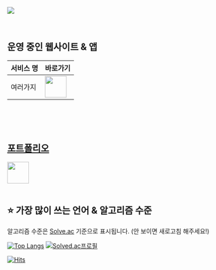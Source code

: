 <a href="https://somnwal.tistory.com/" target="_blank"><img src="https://img.shields.io/badge/블로그-000000?style=flat-square&logo=Tistory&logoColor=white"/></a>


<br/>
<h2>운영 중인 웹사이트 & 앱</h2>

| 서비스 명     | 바로가기                                                                              |
| -------------|:------------------------------------------------------------------------------------ |
| 여러가지      | <a href="https://yeoreogaji.kr" target="_blank"><img src="https://github.com/somnwal/somnwal/blob/main/yeoreogaji_logo.png?raw=true" width="50px" /></a>   |

<br/>
<br/>
<br/>

<h2><a href="https://somnwal.notion.site/3c665d5f2f0d419bb92b0f975066aa61" target="_blank">포트폴리오</a></h2>
<a href="https://somnwal.notion.site/3c665d5f2f0d419bb92b0f975066aa61" target="_blank">
  <img src="https://github.com/somnwal/somnwal/blob/main/Notion_app_logo.png?raw=true" width="50px" />
</a>

<br/>
<br/>


## ⭐ 가장 많이 쓰는 언어 & 알고리즘 수준
알고리즘 수준은 [Solve.ac](https://solved.ac/somnwal) 기준으로 표시됩니다. (안 보이면 새로고침 해주세요!)

[![Top Langs](https://github-readme-stats.vercel.app/api/top-langs?username=somnwal&exclude_repo=github-readme-stats,Unity_Example_Gun_Game&layout=compact&theme=tokyonight&langs_count=6&custom_title=가장%20많이%20쓰는%20언어&hide=jupyter%20notebook)](https://somnwal.notion.site/3c665d5f2f0d419bb92b0f975066aa61)
[![Solved.ac프로필](http://mazassumnida.wtf/api/v2/generate_badge?boj=somnwal)](https://solved.ac/somnwal)


[![Hits](https://hits.seeyoufarm.com/api/count/incr/badge.svg?url=https%3A%2F%2Fgithub.com%2Fsomnwal&count_bg=%2379C83D&title_bg=%23555555&icon=&icon_color=%23E7E7E7&title=hits&edge_flat=false)](https://hits.seeyoufarm.com)

